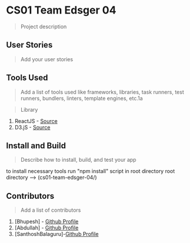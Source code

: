 # CS01 Team Edsger 04

> Project description

## User Stories

> Add your user stories

## Tools Used

> Add a list of tools used like frameworks, libraries, task runners, test runners, bundlers, linters, template engines, etc.1a

>Library

1. ReactJS - [Source](https://reactjs.org)
2. D3.jS   - [Source](https://d3js.org)


## Install and Build

> Describe how to install, build, and test your app

to  install necessary tools run "npm install" script in root directory root directory --> (cs01-team-edsger-04/)


## Contributors

> Add a list of contributors
1. [Bhupesh]  - [Github Profile](https://github.com/akhand123)
2. [Abdullah] - [Github Profile](https://github.com/codernuub)
3. [SanthoshBalaguru]-[Github Profile](https://github.com/SanthoshBalagur/)
